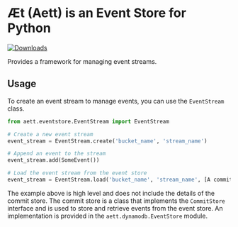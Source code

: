 # Æt (Aett) is an Event Store for Python

[![Downloads](https://static.pepy.tech/badge/aett-eventstore)](https://pepy.tech/project/aett-eventstore)

Provides a framework for managing event streams.

## Usage

To create an event stream to manage events, you can use the `EventStream` class.

```python
from aett.eventstore.EventStream import EventStream

# Create a new event stream
event_stream = EventStream.create('bucket_name', 'stream_name')

# Append an event to the stream
event_stream.add(SomeEvent())

# Load the event stream from the event store
event_stream = EventStream.load('bucket_name', 'stream_name', [A commit store instance], 0, 100)

```

The example above is high level and does not include the details of the commit store. The commit store is a class that
implements the `CommitStore` interface and is used to store and retrieve events from the event store. An implementation 
is provided in the `aett.dynamodb.EventStore` module.
